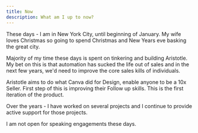 ```yaml
---
title: Now
description: What am I up to now?
---
```

These days - I am in New York City, until beginning of January. My wife loves Christmas so going to spend Christmas and New Years eve basking the great city. 

Majority of my time these days is spent on tinkering and building Aristotle. My bet on this is that automation has sucked the life out of sales and in the next few years, we'd need to improve the core sales kills of individuals. 

Aristotle aims to do what Canva did for Design, enable anyone to be a 10x Seller. First step of this is improving their Follow up skills. This is the first iteration of the product.

Over the years - I have worked on several projects and I continue to provide active support for those projects. 

I am not open for speaking engagements these days. 